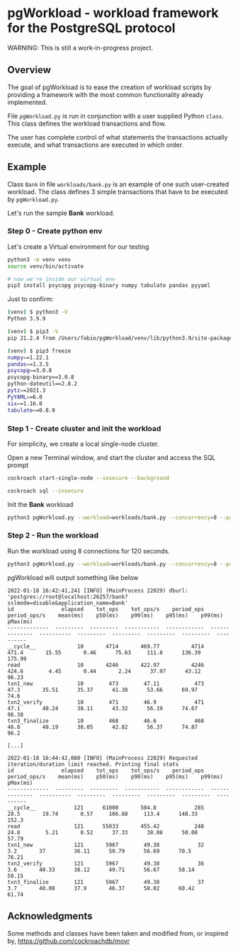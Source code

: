 # pgWorkload - workload framework for the PostgreSQL protocol

WARNING: This is still a work-in-progress project.

## Overview

The goal of pgWorkload is to ease the creation of workload scripts by providing a framework with the most common functionality already implemented.

File `pgWorkload.py` is run in conjunction with a user supplied Python `class`. This class defines the workload transactions and flow.

The user has complete control of what statements the transactions actually execute, and what transactions are executed in which order.

## Example

Class `Bank` in file `workloads/bank.py` is an example of one such user-created workload.
The class defines 3 simple transactions that have to be executed by `pgWorkload.py`.

Let's run the sample **Bank** workload.

### Step 0 - Create python env

Let's create a Virtual environment for our testing

```bash
python3 -m venv venv
source venv/bin/activate

# now we're inside our virtual env
pip3 install psycopg psycopg-binary numpy tabulate pandas pyyaml
```

Just to confirm:

```bash
(venv) $ python3 -V
Python 3.9.9

(venv) $ pip3 -V
pip 21.2.4 from /Users/fabio/pgWorkload/venv/lib/python3.9/site-packages/pip (python 3.9)

(venv) $ pip3 freeze
numpy==1.22.1
pandas==1.3.5
psycopg==3.0.8
psycopg-binary==3.0.8
python-dateutil==2.8.2
pytz==2021.3
PyYAML==6.0
six==1.16.0
tabulate==0.8.9
```

### Step 1 - Create cluster and init the workload

For simplicity, we create a local single-node cluster.

Open a new Terminal window, and start the cluster and access the SQL prompt

```bash
cockroach start-single-node --insecure --background

cockroach sql --insecure
```

Init the **Bank** workload

```bash
python3 pgWorkload.py --workload=workloads/bank.py --concurrency=8 --parameters 50 wire --init
```

### Step 2 - Run the workload

Run the workload using 8 connections for 120 seconds.

```bash
python3 pgWorkload.py --workload=workloads/bank.py --concurrency=8 --parameters 90 wire --url='postgres://root@localhost:26257/bank?sslmode=disable&application_name=Bank' --duration=120
```

pgWorkload will output something like below

```text
2022-01-18 16:42:41,241 [INFO] (MainProcess 22029) dburl: 'postgres://root@localhost:26257/bank?sslmode=disable&application_name=Bank'
id               elapsed    tot_ops    tot_ops/s    period_ops    period_ops/s    mean(ms)    p50(ms)    p90(ms)    p95(ms)    p99(ms)    pMax(ms)
-------------  ---------  ---------  -----------  ------------  --------------  ----------  ---------  ---------  ---------  ---------  ----------
__cycle__             10       4714       469.77          4714           471.4       15.55       0.46      75.63     111.8      136.39      175.99
read                  10       4246       422.97          4246           424.6        4.45       0.44       2.24      37.97      43.12       96.23
txn1_new              10        473        47.11           473            47.3       35.51      35.37      41.38      53.66      69.97       74.6
txn2_verify           10        471        46.9            471            47.1       40.24      38.11      43.32      56.19      74.67       96.38
txn3_finalize         10        468        46.6            468            46.8       40.19      38.05      42.82      56.37      74.87       96.2 

[...]

2022-01-18 16:44:42,080 [INFO] (MainProcess 22029) Requested iteration/duration limit reached. Printing final stats
id               elapsed    tot_ops    tot_ops/s    period_ops    period_ops/s    mean(ms)    p50(ms)    p90(ms)    p95(ms)    p99(ms)    pMax(ms)
-------------  ---------  ---------  -----------  ------------  --------------  ----------  ---------  ---------  ---------  ---------  ----------
__cycle__            121      61000       504.8            285            28.5       19.74       0.57     106.88     113.4      148.33      152.3
read                 121      55033       455.42           248            24.8        5.21       0.52      37.33      38.08      50.08       57.79
txn1_new             121       5967        49.38            32             3.2       37         36.11      50.79      56.69      70.5        76.21
txn2_verify          121       5967        49.38            36             3.6       40.33      38.12      49.71      56.67      58.14       58.15
txn3_finalize        121       5967        49.38            37             3.7       40.08      37.9       46.37      58.02      60.42       61.74 
```

## Acknowledgments

Some methods and classes have been taken and modified from, or inspired by, <https://github.com/cockroachdb/movr>
